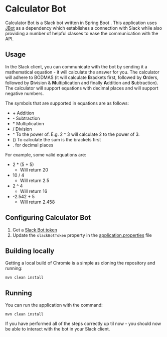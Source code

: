 # Calculator Bot

Calculator Bot is a Slack bot written in Spring Boot . This application uses [JBot](https://github.com/rampatra/jbot) as 
a dependency which establishes a connection with Slack while also providing a number of helpful classes to ease the communication with the API.


## Usage

In the Slack client, you can communicate with the bot by sending it a mathematical equation - it will calculate
the answer for you. The calculator will adhere to BODMAS (it will calculate **B**rackets first, followed by **O**rders, followed by **D**ivision & **M**ultiplication
and finally **A**ddition and **S**ubtraction). The calculator will support equations with decimal places and will support negative numbers.

The symbols that are supported in equations are as follows:
+ \+ Addition
+ \- Subtraction
+ \* Multiplication
+ / Division
+ ^ To the power of. E.g. 2 ^ 3 will calculate 2 to the power of 3.
+ () To calculate the sum is the brackets first
+ . for decimal places

For example, some valid equations are:
+ 2 * (5 + 5)  
  * Will return 20
+ 10 / 4
  * Will return 2.5
+ 2 ^ 4
  * Will return 16
+ -2.542 + 5
  * Will return 2.458


## Configuring Calculator Bot

1. Get a [Slack Bot token](https://my.slack.com/services/new/bot)
2. Update the `slackBotToken` property in the [application.properties](src/main/resources/application.properties) file


## Building locally

Getting a local build of Chromie is a simple as cloning the repository and running:

```
mvn clean install
```

## Running

You can run the application with the command: 
```
mvn clean install
```

If you have performed all of the steps correctly up til now - you should now be able to interact with the bot
in your Slack client.